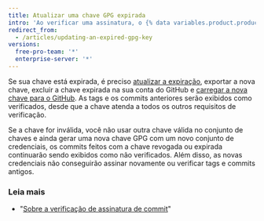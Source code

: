 ```yaml
---
title: Atualizar uma chave GPG expirada
intro: 'Ao verificar uma assinatura, o {% data variables.product.product_name %} confere se a chave foi revogada ou está expirada. Caso a chave de assinatura tenha sido revogada ou esteja expirada, o {% data variables.product.product_name %} não poderá verificar as assinaturas. Se a chave foi revogada, use a chave principal ou outra chave que não tenha sido revogada para assinar os commits.'
redirect_from:
  - /articles/updating-an-expired-gpg-key
versions:
  free-pro-team: '*'
  enterprise-server: '*'
---
```


Se sua chave está expirada, é preciso [atualizar a expiração](https://www.gnupg.org/gph/en/manual/c235.html#AEN328), exportar a nova chave, excluir a chave expirada na sua conta do GitHub e [carregar a nova chave para o GitHub](/articles/adding-a-new-gpg-key-to-your-github-account/). As tags e os commits anteriores serão exibidos como verificados, desde que a chave atenda a todos os outros requisitos de verificação.

Se a chave for inválida, você não usar outra chave válida no conjunto de chaves e ainda gerar uma nova chave GPG com um novo conjunto de credenciais, os commits feitos com a chave revogada ou expirada continuarão sendo exibidos como não verificados. Além disso, as novas credenciais não conseguirão assinar novamente ou verificar tags e commits antigos.

### Leia mais

- "[Sobre a verificação de assinatura de commit](/articles/about-commit-signature-verification)"
